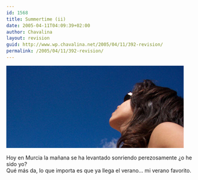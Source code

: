 ```yaml
---
id: 1568
title: Summertime (ii)
date: 2005-04-11T04:09:39+02:00
author: Chavalina
layout: revision
guid: http://www.wp.chavalina.net/2005/04/11/392-revision/
permalink: /2005/04/11/392-revision/
---
```

<p class="imgcentro">
  <img src="/imagenes/fotos/summertime4.jpg" alt="Ya llega el verano" />
</p>

Hoy en Murcia la ma&ntilde;ana se ha levantado sonriendo perezosamente &iquest;o he sido yo?  
Qué más da, lo que importa es que ya llega el verano… mi verano favorito.
